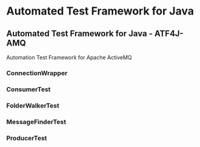 # Automated Test Framework for Java

## Automated Test Framework for Java - ATF4J-AMQ

Automation Test Framework for Apache ActiveMQ

### ConnectionWrapper
### ConsumerTest
### FolderWalkerTest
### MessageFinderTest
### ProducerTest
